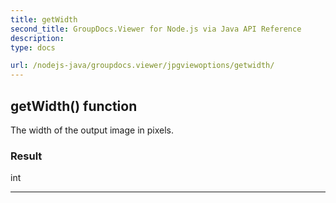 ```yaml
---
title: getWidth
second_title: GroupDocs.Viewer for Node.js via Java API Reference
description: 
type: docs

url: /nodejs-java/groupdocs.viewer/jpgviewoptions/getwidth/
---
```


## getWidth()  function

 The width of the output image in pixels.
 

### Result
int


---


